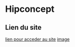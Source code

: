 # Hipconcept
## Lien du site
[lien pour acceder au site](https://jaipasletemps.fr)
[image](https://github.com/bacardevelopper/hipconcept/blob/main/model.png)
